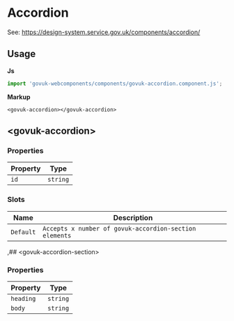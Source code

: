 # Accordion

See: https://design-system.service.gov.uk/components/accordion/

## Usage

**Js**

```javascript
import 'govuk-webcomponents/components/govuk-accordion.component.js';
```

**Markup**

```markup
<govuk-accordion></govuk-accordion>
```



## &lt;govuk-accordion&gt;


### Properties

| Property  |  Type     |
|-----------|-----------|
| `id` | `string` |


### Slots

| Name  |  Description     |
|-----------|-----------|
| `Default` | `Accepts x number of govuk-accordion-section elements` |



,## &lt;govuk-accordion-section&gt;


### Properties

| Property  |  Type     |
|-----------|-----------|
| `heading` | `string` |
| `body` | `string` |





